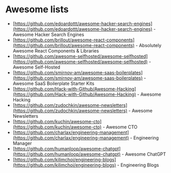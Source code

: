 # Awesome lists

- [https://github.com/edoardottt/awesome-hacker-search-engines](https://github.com/edoardottt/awesome-hacker-search-engines) - Awesome Hacker Search Engines
- [https://github.com/brillout/awesome-react-components](https://github.com/brillout/awesome-react-components) - Absolutely Awesome React Components & Libraries
- [https://github.com/awesome-selfhosted/awesome-selfhosted](https://github.com/awesome-selfhosted/awesome-selfhosted) - Awesome Self-Hosted
- [https://github.com/smirnov-am/awesome-saas-boilerplates](https://github.com/smirnov-am/awesome-saas-boilerplates) - Awesome SaaS Boilerplate Starter Kits
- [https://github.com/Hack-with-Github/Awesome-Hacking](https://github.com/Hack-with-Github/Awesome-Hacking) - Awesome Hacking
- [https://github.com/zudochkin/awesome-newsletters](https://github.com/zudochkin/awesome-newsletters) - Awesome Newsletters
- [https://github.com/kuchin/awesome-cto](https://github.com/kuchin/awesome-cto) - Awesome CTO
- [https://github.com/charlax/engineering-management](https://github.com/charlax/engineering-management) - Engineering Manager
- [https://github.com/humanloop/awesome-chatgpt](https://github.com/humanloop/awesome-chatgpt) - Awesome ChatGPT
- [https://github.com/kilimchoi/engineering-blogs](https://github.com/kilimchoi/engineering-blogs) - Engineering Blogs

